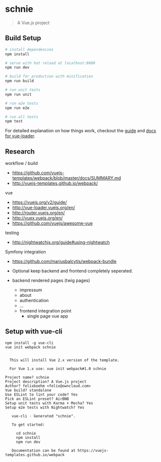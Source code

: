 # schnie

> A Vue.js project

## Build Setup

``` bash
# install dependencies
npm install

# serve with hot reload at localhost:8080
npm run dev

# build for production with minification
npm run build

# run unit tests
npm run unit

# run e2e tests
npm run e2e

# run all tests
npm test
```

For detailed explanation on how things work, checkout the [guide](http://vuejs-templates.github.io/webpack/) and [docs for vue-loader](http://vuejs.github.io/vue-loader).


## Research 

workflow / build 

- https://github.com/vuejs-templates/webpack/blob/master/docs/SUMMARY.md
- http://vuejs-templates.github.io/webpack/

vue 

- https://vuejs.org/v2/guide/
- http://vue-loader.vuejs.org/en/
- http://router.vuejs.org/en/
- http://vuex.vuejs.org/en/
- https://github.com/vuejs/awesome-vue

testing

- http://nightwatchjs.org/guide#using-nightwatch


Symfony integration

- https://github.com/mariusbalcytis/webpack-bundle
- Optional keep backend and frontend completely seperated.

- backend rendered pages (twig pages)
  - impressum 
  - about
  - authentication
  - ...
  - frontend integration point
    - single page vue app


## Setup with vue-cli

```
npm install -g vue-cli
vue init webpack schnie


  This will install Vue 2.x version of the template.

  For Vue 1.x use: vue init webpack#1.0 schnie

Project name? schnie
Project description? A Vue.js project
Author? felixboehm <felix@owncloud.com>
Vue build? standalone
Use ESLint to lint your code? Yes
Pick an ESLint preset? AirBNB
Setup unit tests with Karma + Mocha? Yes
Setup e2e tests with Nightwatch? Yes

   vue-cli · Generated "schnie".

   To get started:
   
     cd schnie
     npm install
     npm run dev
   
   Documentation can be found at https://vuejs-templates.github.io/webpack

```